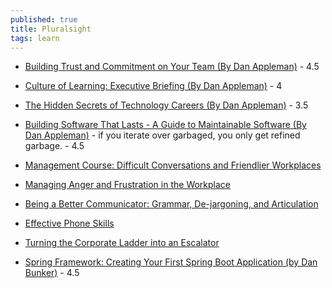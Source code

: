 ```yaml
---
published: true
title: Pluralsight
tags: learn
---
```

- [Building Trust and Commitment on Your Team (By Dan Appleman)](https://app.pluralsight.com/library/courses/building-trust-commitment-your-team/table-of-contents) - 4.5
- [Culture of Learning: Executive Briefing (By Dan Appleman)](https://app.pluralsight.com/library/courses/culture-of-learning-executive-briefing/table-of-contents) - 4
- [The Hidden Secrets of Technology Careers (By Dan Appleman)](https://app.pluralsight.com/library/courses/technology-careers-dark-side/table-of-contents) - 3.5

- [Building Software That Lasts - A Guide to Maintainable Software (By Dan Appleman)](https://app.pluralsight.com/course-player?clipId=133e20c5-e325-463c-8a2e-fe88ab139f94) - if you iterate over garbaged, you only get refined garbage. - 4.5

- [Management Course: Difficult Conversations and Friendlier Workplaces](https://app.pluralsight.com/library/courses/management-difficult-conversations-friendlier-workplaces/table-of-contents)
- [Managing Anger and Frustration in the Workplace](https://app.pluralsight.com/library/courses/managing-anger-frustration-workplace/table-of-contents)

- [Being a Better Communicator: Grammar, De-jargoning, and Articulation](https://app.pluralsight.com/library/courses/being-better-communicator-grammar-dejargoning-articulation/table-of-contents)
- [Effective Phone Skills](https://app.pluralsight.com/library/courses/effective-phone-skills/table-of-contents)

- [Turning the Corporate Ladder into an Escalator](https://app.pluralsight.com/library/courses/turning-corporate-ladder-into-escalator/table-of-contents)

- [Spring Framework: Creating Your First Spring Boot Application (by Dan Bunker)](https://app.pluralsight.com/library/courses/creating-first-spring-boot-application/table-of-contents) - 4.5